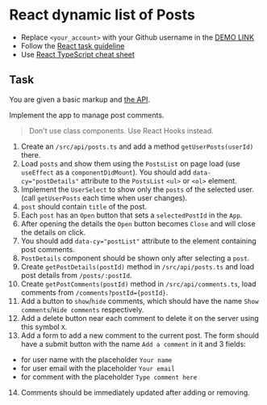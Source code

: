 # React dynamic list of Posts
- Replace `<your_account>` with your Github username in the
  [DEMO LINK](https://DarkMistyRoom.github.io/react_dynamic-list-of-posts/)
- Follow the [React task guideline](https://github.com/mate-academy/react_task-guideline#react-tasks-guideline)
- Use [React TypeScript cheat sheet](https://mate-academy.github.io/fe-program/js/extra/react-typescript)

## Task
You are given a basic markup and [the API](https://mate-academy.github.io/fe-students-api/).

Implement the app to manage post comments.

> Don't use class components. Use React Hooks instead.

1. Create an `/src/api/posts.ts` and add a method `getUserPosts(userId)` there.
2. Load `posts` and show them using the `PostsList` on page load (use `useEffect` as a `componentDidMount`). You should add `data-cy="postDetails"` attribute to the `PostsList` `<ul>` or `<ol>` element.
3. Implement the `UserSelect` to show only the `posts` of the selected user. (call `getUserPosts` each time when user changes).
4. `post` should contain `title` of the post.
5. Each `post` has an `Open` button that sets a `selectedPostId` in the `App`.
6. After opening the details the `Open` button becomes `Close` and will close the details on click.
7. You should add `data-cy="postList"` attribute to the element containing post comments.
8. `PostDetails` component should be shown only after selecting a `post`. 
9. Create `getPostDetails(postId)` method in `/src/api/posts.ts` and load post details from `/posts/:postId`.
10. Create `getPostComments(postId)` method in `/src/api/comments.ts`, load comments from `/comments?postId={postId}`.
11. Add a button to `show`/`hide` comments, which should have the name `Show comments`/`Hide comments` respectively.
12. Add a delete button near each comment to delete it on the server using this symbol `X`.
13. Add a form to add a new comment to the current post. The form should have a submit button with the name `Add a comment` in it and 3 fields: 
- for user name  with the placeholder `Your name` 
- for user email with the placeholder `Your email` 
- for comment with the placeholder `Type comment here`
14. Comments should be immediately updated after adding or removing.
